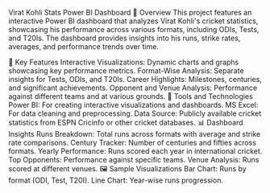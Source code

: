 Virat Kohli Stats Power BI Dashboard
📄 Overview
This project features an interactive Power BI dashboard that analyzes Virat Kohli's cricket statistics, showcasing his performance across various formats, including ODIs, Tests, and T20Is. The dashboard provides insights into his runs, strike rates, averages, and performance trends over time.

🎯 Key Features
Interactive Visualizations: Dynamic charts and graphs showcasing key performance metrics.
Format-Wise Analysis: Separate insights for Tests, ODIs, and T20Is.
Career Highlights: Milestones, centuries, and significant achievements.
Opponent and Venue Analysis: Performance against different teams and at various grounds.
🔧 Tools and Technologies
Power BI: For creating interactive visualizations and dashboards.
MS Excel: For data cleaning and preprocessing.
Data Source: Publicly available cricket statistics from ESPN Cricinfo or other cricket databases.
📊 Dashboard Insights
Runs Breakdown: Total runs across formats with average and strike rate comparisons.
Century Tracker: Number of centuries and fifties across formats.
Yearly Performance: Runs scored each year in international cricket.
Top Opponents: Performance against specific teams.
Venue Analysis: Runs scored at different venues.
🖼️ Sample Visualizations
Bar Chart: Runs by format (ODI, Test, T20I).
Line Chart: Year-wise runs progression.
